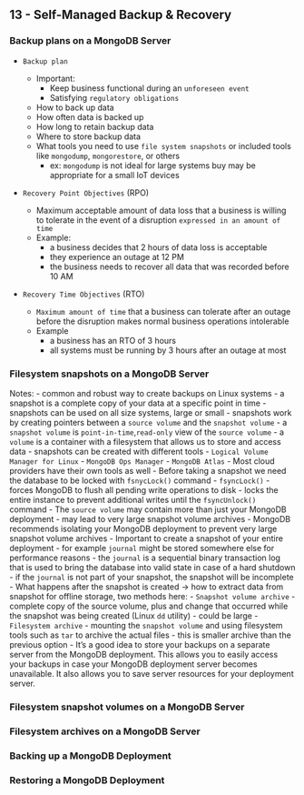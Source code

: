 ## 13 - Self-Managed Backup & Recovery

### Backup plans on a MongoDB Server

- `Backup plan`
    - Important:
        - Keep business functional during an `unforeseen event`
        - Satisfying `regulatory obligations`
    - How to back up data
    - How often data is backed up
    - How long to retain backup data
    - Where to store backup data
    - What tools you need to use `file system snapshots` or included tools like `mongodump`, `mongorestore`, or others
        - ex: `mongodump` is not ideal for large systems buy may be appropriate for a small IoT devices

- `Recovery Point Objectives` (RPO)
    - Maximum acceptable amount of data loss that a business is willing to tolerate in the event of a disruption
      `expressed in an amount of time`
    - Example:
        - a business decides that 2 hours of data loss is acceptable
        - they experience an outage at 12 PM
        - the business needs to recover all data that was recorded before 10 AM

- `Recovery Time Objectives` (RTO)
    - `Maximum amount of time` that a business can tolerate after an outage before the disruption makes normal business
      operations intolerable
    - Example
        - a business has an RTO of 3 hours
        - all systems must be running by 3 hours after an outage at most

### Filesystem snapshots on a MongoDB Server

Notes: 
    - common and robust way to create backups on Linux systems
    - a snapshot is a complete copy of your data at a specific point in time
    - snapshots can be used on all size systems, large or small
    - snapshots work by creating pointers between a `source volume` and the `snapshot volume`
    - a `snapshot volume` is `point-in-time`,`read-only` view of the `source volume`
    - a `volume` is a container with a filesystem that allows us to store and access data
    - snapshots can be created with different tools
        - `Logical Volume Manager for Linux`
        - `MongoDB Ops Manager`
        - `MongoDB Atlas`
        - Most cloud providers have their own tools as well
    - Before taking a snapshot we need the database to be locked with `fsnycLock()` command
        - `fsyncLock()`
            - forces MongoDB to flush all pending write operations to disk
            - locks the entire instance to prevent additional writes until the `fsyncUnlock()` command
    - The `source volume` may contain more than just your MongoDB deployment
        - may lead to very large snapshot volume archives
        - MongoDB recommends isolating your MongoDB deployment to prevent very large snapshot volume archives
    - Important to create a snapshot of your entire deployment
        - for example `journal` might be stored somewhere else for performance reasons
        - the `journal` is a sequential binary transaction log that is used to bring the database into valid state in
          case of a hard shutdown
        - if the `journal` is not part of your snapshot, the snapshot will be incomplete
    - What happens after the snapshot is created -> how to extract data from snapshot for offline storage, two methods here:
        - `Snapshot volume archive`
            - complete copy of the source volume, plus and change that occurred while the snapshot was being created (Linux `dd` utility)
            - could be large
        - `Filesystem archive`
            - mounting the `snapshot volume` and using filesystem tools such as `tar` to archive the actual files
            - this is smaller archive than the previous option
    - It’s a good idea to store your backups on a separate server from the MongoDB deployment. This allows you to easily
      access your backups in case your MongoDB deployment server becomes unavailable. It also allows you to save server
      resources for your deployment server.

### Filesystem snapshot volumes on a MongoDB Server

### Filesystem archives on a MongoDB Server

### Backing up a MongoDB Deployment

### Restoring a MongoDB Deployment

